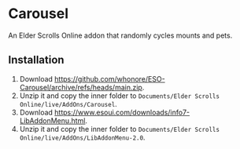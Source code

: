 # Carousel

An Elder Scrolls Online addon that randomly cycles mounts and pets.

## Installation

1. Download https://github.com/whonore/ESO-Carousel/archive/refs/heads/main.zip.
2. Unzip it and copy the inner folder to `Documents/Elder Scrolls Online/live/AddOns/Carousel`.
3. Download https://www.esoui.com/downloads/info7-LibAddonMenu.html.
4. Unzip it and copy the inner folder to `Documents/Elder Scrolls Online/live/AddOns/LibAddonMenu-2.0`.
